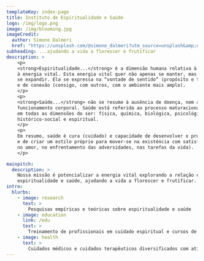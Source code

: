 ```yaml
---
templateKey: index-page
title: Instituto de Espiritualidade e Saúde
logo: /img/logo.png
image: /img/blooming.jpg
imageCredit:
  author: Simone Dalmeri
  href: "https://unsplash.com/@simone_dalmeri?utm_source=unsplash&amp;utm_medium=referral&amp;utm_content=creditCopyText"
subheading: ...ajudando a vida a florescer e frutificar
description: >
    <p>
    <strong>Espiritualidade...</strong> é a dimensão humana relativa à potência de vida,
    à energia vital. Esta energia vital quer não apenas se manter, mas sobretudo
    se expandir. Ela se expressa na “vontade de sentido” (propósito e transcendência)
    e de conexão (consigo, com outros, com o ambiente mais amplo).
    </p>
    <p>
    <strong>Saúde...</strong> não se resume à ausência de doença, nem ao bom
    funcionamento corporal. Saúde está referida ao processo maturacional da existência
    em todas as dimensões do ser: física, química, biológica, psicológica, mental,
    histórico-social e espiritual.
    </p>
    <p>
    Em resumo, saúde é cura (cuidado) e capacidade de desenvolver o próprio potencial
    e de criar um estilo próprio para mover-se na existência com satisfação (no trabalho,
    no amor, no enfrentamento das adversidades, nas tarefas da vida).
    </p>

mainpitch:
  description: >
    Nossa missão é potencializar a energia vital explorando a relação entre
    espiritualidade e saúde, ajudando a vida a florescer e frutificar.
intro:
  blurbs:
    - image: research
      text: >
        Pesquisas empíricas e teóricas sobre espiritualidade e saúde
    - image: education
      link: /edu
      text: >
        Treinamento de profissionais em cuidado espiritual e cursos de Práticas Alternativas e Complementares em Saúde
    - image: health
      text: >
        Cuidados médicos e cuidados terapêuticos diversificados com atividades individuais e em grupo
---
```

